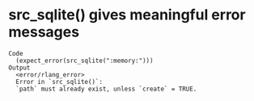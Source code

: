# src_sqlite() gives meaningful error messages

    Code
      (expect_error(src_sqlite(":memory:")))
    Output
      <error/rlang_error>
      Error in `src_sqlite()`:
      `path` must already exist, unless `create` = TRUE.


